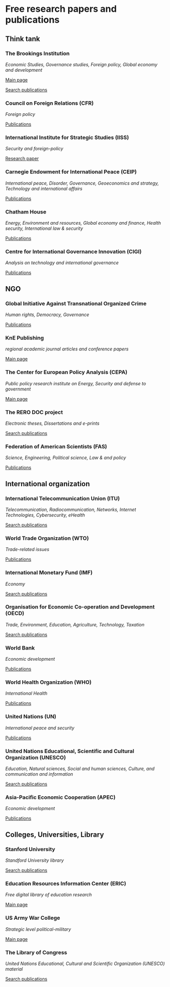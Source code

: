 # Free research papers and publications

## Think tank
### The Brookings Institution
*Economic Studies, Governance studies, Foreign policy, Global economy and development*

[Main page](https://www.brookings.edu/)

[Search publications](https://www.brookings.edu/search/)

### Council on Foreign Relations (CFR)
*Foreign policy*

[Publications](https://www.cfr.org/publications)

### International Institute for Strategic Studies (IISS)
*Security and foreign-policy*

[Research paper](https://www.iiss.org/blogs/research-paper)

### Carnegie Endowment for International Peace (CEIP)
*International peace, Disorder, Governance, Geoeconomics and strategy, Technology and international affairs*

[Publications](https://carnegieendowment.org/publications/)

### Chatham House
*Energy, Environment and resources, Global economy and finance, Health security, International law & security*

[Publications](https://www.chathamhouse.org/research/publications)

### Centre for International Governance Innovation (CIGI)
*Analysis on technology and international governance*

[Publications](https://www.cigionline.org/publications)

## NGO
### Global Initiative Against Transnational Organized Crime
*Human rights, Democracy, Governance*

[Publications](https://globalinitiative.net/article_type/publications/)

### KnE Publishing
*regional academic journal articles and conference papers*

[Main page](https://knepublishing.com/)

### The Center for European Policy Analysis (CEPA)
*Public policy research institute on Energy, Security and defense to government*

[Main page](https://www.cepa.org/)

### The RERO DOC project
*Electronic theses, Dissertations and e-prints*

[Search publications](https://doc.rero.ch/search?)

### Federation of American Scientists (FAS) 
*Science, Engineering, Political science, Law & and policy*

[Publications](https://fas.org/publications/)

## International organization
### International Telecommunication Union (ITU) 
*Telecommunication, Radiocommunication, Networks, Internet Technologies, Cybersecurity, eHealth*

[Search publications](https://www.itu-ilibrary.org/)

### World Trade Organization (WTO)
*Trade-related issues*

[Publications](https://www.wto.org/english/res_e/publications_e/publications_e.htm)

### International Monetary Fund (IMF)
*Economy*

[Search publications](https://www.elibrary.imf.org/)

### Organisation for Economic Co-operation and Development (OECD)
*Trade, Environment, Education, Agriculture, Technology, Taxation*

[Search publications](https://www.oecd-ilibrary.org/)

### World Bank
*Economic development*

[Publications](https://www.worldbank.org/en/research)

### World Health Organization (WHO)
*International Health*

[Publications](https://www.who.int/publications/en/)

### United Nations (UN)
*International peace and security*

[Publications](https://digitallibrary.un.org/search?ln=en&cc=Documents+and+Publications&p=&f=&action_search=Search&c=Publications)

### United Nations Educational, Scientific and Cultural Organization (UNESCO)
*Education, Natural sciences, Social and human sciences, Culture, and communication and information*

[Search publications](https://unesdoc.unesco.org/home)

### Asia-Pacific Economic Cooperation (APEC)
*Economic development*

[Publications](https://www.apec.org/Publications)

## Colleges, Universities, Library
### Stanford University
*Standford University library*

[Search publications](https://searchworks.stanford.edu/)

### Education Resources Information Center (ERIC)
*Free digital library of education research*

[Main page](https://eric.ed.gov/)

### US Army War College
*Strategic level political-military*

[Main page](https://publications.armywarcollege.edu/)

### The Library of Congress
*United Nations Educational, Cultural and Scientific Organization (UNESCO) material*

[Search publications](https://www.wdl.org/en/search/?)
